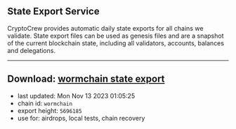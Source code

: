 ## State Export Service
CryptoCrew provides automatic daily state exports for all chains we validate. State export files can be used as genesis files and are a snapshot of the current blockchain state, including all validators, accounts, balances and delegations.

---
**Download: [wormchain state export](https://dl.ccvalidators.com/SERVICE/wormchain/wormchain_export_5696185.json)**
---

- last updated: Mon Nov 13 2023 01:05:25
- chain id: `wormchain`
- export height: `5696185`
- use for: airdrops, local tests, chain recovery
